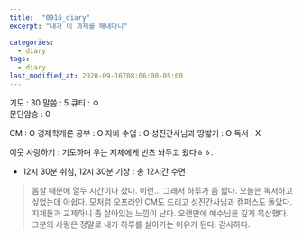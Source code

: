 ```yaml
---
title:  "0916_diary"
excerpt: "내가 이 과제를 해내다니"

categories:
  - diary
tags:
  - diary
last_modified_at: 2020-09-16T08:06:00-05:00
---
```


기도 : 30
말씀 : 5 
큐티 : ㅇ  
문단암송 : 0 

CM : O
경제학개론 공부 : O
자바 수업 : O
성진간사님과 땅밟기 : O
독서 : X

이웃 사랑하기 : 기도하며 우는 지체에게 빈츠 놔두고 왔다ㅎㅎ.

-  12시 30분 취침, 12시 30분 기상 : 총 12시간 수면  

> 몸살 때문에 열두 시간이나 잤다. 이런... 그래서 하루가 좀 짧다. 오늘은 독서하고 싶었는데 아쉽다. 모처럼 오프라인 CM도 드리고 성진간사님과 캠퍼스도 돌았다. 지체들과 교제하니 좀 살아있는 느낌이 난다. 오랜만에 예수님을 깊게 묵상했다. 그분의 사랑은 정말로 내가 하루를 살아가는 이유가 된다. 감사하다.